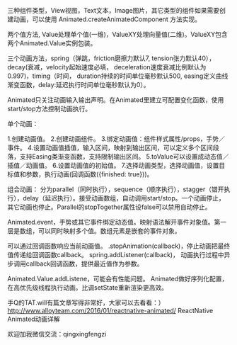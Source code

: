 三种组件类型，View视图，Text文本，Image图片，其它类型的组件如果需要创建动画，可以使用 Animated.createAnimatedComponent 方法实现。

两个值方法, Value处理单个值(一维)，ValueXY处理向量值(二维)。ValueXY包含两个Animated.Value实例包装。

三个动画方法，spring（弹跳，friction磨擦力默认7, tension张力默认40），decay(衰减，velocity起始速度必填， deceleration速度衰减比例默认为0.997)，timing（时间， duration持续的时间单位毫秒默认500, easing定义曲线渐变函数，delay:延迟执行时间单位毫秒默认为0）。

Animated只关注动画输入输出声明。在Animated里建立可配置变化函数，使用start/stop方法控制动画执行。

单个动画：

1.创建动画值。
2.创建动画组件。
3.绑定动画值：组件样式属性/props，手势／事件。
4.设置动画值插值，输入区间，映射到输出区间，可以定义多个区间段落，支持Easing类渐变函数，支持限制输出区间。
5.toValue可以设置成动态值／插值／动画值。
6.设置动画值的初始值。
7.选择动画类型，选择动画值，设置目标值和参数，执行动画(回调函数({finished: true}))。

组合动画：
分为parallel（同时执行），sequence（顺序执行），stagger（错开执行），delay（延迟执行）。接受动画数组，自动调用start/stop。一个动画停止，其它动画也停止。Parallel的stopTogether属性设false可以禁用自动停止。

Animated.event，手势或其它事件绑定动态值。映射语法解开事件对象值。第一层是数组，可以同时映射多个值。数组元素是嵌套的事件对象。

可以通过回调函数响应当前动画值。
.stopAnimation(callback)，停止动画把最终值传递给回调函数callback。
spring.addListener(callback)， 动画执行过程中异步调用callback回调函数，提供最近值作为参数。

Animated.Value.addListene，可能会有性能问题。
Animated做好序列化配置，在高优先级线程执行动画。比调setState重新渲染更高效。

手Q的TAT.will有篇文章写得非常好，大家可以去看看：）
http://www.alloyteam.com/2016/01/reactnative-animated/
ReactNative Animated动画详解

欢迎加我微信交流：qingxingfengzi